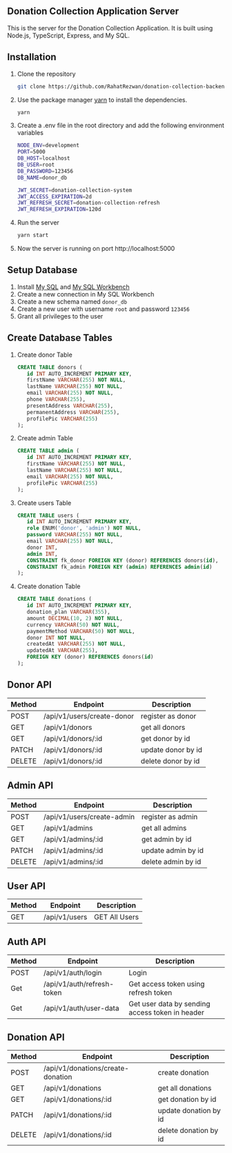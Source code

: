 ## Donation Collection Application Server

This is the server for the Donation Collection Application. It is built using Node.js, TypeScript, Express, and My SQL.

## Installation

1. Clone the repository

   ```bash
   git clone https://github.com/RahatRezwan/donation-collection-backend.git
   ```

2. Use the package manager [yarn](https://yarnpkg.com/) to install the dependencies.

   ```bash
   yarn
   ```

3. Create a .env file in the root directory and add the following environment variables

   ```bash
   NODE_ENV=development
   PORT=5000
   DB_HOST=localhost
   DB_USER=root
   DB_PASSWORD=123456
   DB_NAME=donor_db

   JWT_SECRET=donation-collection-system
   JWT_ACCESS_EXPIRATION=2d
   JWT_REFRESH_SECRET=donation-collection-refresh
   JWT_REFRESH_EXPIRATION=120d
   ```

4. Run the server

   ```bash
   yarn start
   ```

5. Now the server is running on port http://localhost:5000

## Setup Database

1. Install [My SQL](https://dev.mysql.com/downloads/mysql/) and [My SQL Workbench](https://dev.mysql.com/downloads/workbench/)
2. Create a new connection in My SQL Workbench
3. Create a new schema named `donor_db`
4. Create a new user with username `root` and password `123456`
5. Grant all privileges to the user

## Create Database Tables

1. Create donor Table

   ```SQL
   CREATE TABLE donors (
      id INT AUTO_INCREMENT PRIMARY KEY,
      firstName VARCHAR(255) NOT NULL,
      lastName VARCHAR(255) NOT NULL,
      email VARCHAR(255) NOT NULL,
      phone VARCHAR(255),
      presentAddress VARCHAR(255),
      permanentAddress VARCHAR(255),
      profilePic VARCHAR(255)
   );

   ```

2. Create admin Table

   ```SQL
   CREATE TABLE admin (
      id INT AUTO_INCREMENT PRIMARY KEY,
      firstName VARCHAR(255) NOT NULL,
      lastName VARCHAR(255) NOT NULL,
      email VARCHAR(255) NOT NULL,
      profilePic VARCHAR(255)
   );
   ```

3. Create users Table

   ```SQL
   CREATE TABLE users (
      id INT AUTO_INCREMENT PRIMARY KEY,
      role ENUM('donor', 'admin') NOT NULL,
      password VARCHAR(255) NOT NULL,
      email VARCHAR(255) NOT NULL,
      donor INT,
      admin INT,
      CONSTRAINT fk_donor FOREIGN KEY (donor) REFERENCES donors(id),
      CONSTRAINT fk_admin FOREIGN KEY (admin) REFERENCES admin(id)
   );
   ```

4. Create donation Table

   ```SQL
   CREATE TABLE donations (
      id INT AUTO_INCREMENT PRIMARY KEY,
      donation_plan VARCHAR(355),
      amount DECIMAL(10, 2) NOT NULL,
      currency VARCHAR(50) NOT NULL,
      paymentMethod VARCHAR(50) NOT NULL,
      donor INT NOT NULL,
      createdAt VARCHAR(255) NOT NULL,
      updatedAt VARCHAR(255),
      FOREIGN KEY (donor) REFERENCES donors(id)
   );
   ```

## Donor API

| Method | Endpoint                   | Description        |
| ------ | -------------------------- | ------------------ |
| POST   | /api/v1/users/create-donor | register as donor  |
| GET    | /api/v1/donors             | get all donors     |
| GET    | /api/v1/donors/:id         | get donor by id    |
| PATCH  | /api/v1/donors/:id         | update donor by id |
| DELETE | /api/v1/donors/:id         | delete donor by id |

## Admin API

| Method | Endpoint                   | Description        |
| ------ | -------------------------- | ------------------ |
| POST   | /api/v1/users/create-admin | register as admin  |
| GET    | /api/v1/admins             | get all admins     |
| GET    | /api/v1/admins/:id         | get admin by id    |
| PATCH  | /api/v1/admins/:id         | update admin by id |
| DELETE | /api/v1/admins/:id         | delete admin by id |

## User API

| Method | Endpoint      | Description   |
| ------ | ------------- | ------------- |
| GET    | /api/v1/users | GET All Users |

## Auth API

| Method | Endpoint                   | Description                                     |
| ------ | -------------------------- | ----------------------------------------------- |
| POST   | /api/v1/auth/login         | Login                                           |
| Get    | /api/v1/auth/refresh-token | Get access token using refresh token            |
| Get    | /api/v1/auth/user-data     | Get user data by sending access token in header |

## Donation API

| Method | Endpoint                          | Description           |
| ------ | --------------------------------- | --------------------- |
| POST   | /api/v1/donations/create-donation | create donation       |
| GET    | /api/v1/donations                 | get all donations     |
| GET    | /api/v1/donations/:id             | get donation by id    |
| PATCH  | /api/v1/donations/:id             | update donation by id |
| DELETE | /api/v1/donations/:id             | delete donation by id |
